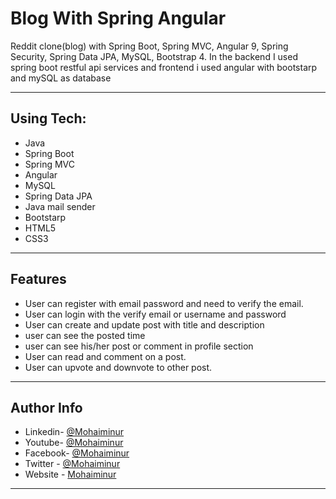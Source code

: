 # Blog With Spring Angular
 Reddit clone(blog) with Spring Boot, Spring MVC, Angular 9, Spring Security, Spring Data JPA, MySQL, Bootstrap 4.
In the backend I used spring boot restful api services and frontend i used angular with bootstarp and mySQL as database

---
## Using Tech:

* Java
* Spring Boot
* Spring MVC
* Angular
* MySQL
* Spring Data JPA
* Java mail sender
* Bootstarp
* HTML5
* CSS3


---
## Features

*	User can register with email password and need to verify the email. 
* User can login with the verify email or username and password
* User can  create and update post with title and description
* user can see the posted time
* user can see his/her post or comment in profile section
* User can read and comment on a  post. 
* User can upvote and downvote to other post.


---


## Author Info
- Linkedin- [@Mohaiminur](https://www.linkedin.com/in/mohaiminur/)
- Youtube- [@Mohaiminur](https://www.youtube.com/channel/UC5MlwVt5vXtpHvgDHxbgqmw)
- Facebook- [@Mohaiminur](https://facebook.com/mohaiminur404)
- Twitter - [@Mohaiminur](https://twitter.com/mohaiminur404)
- Website - [Mohaiminur](https://mohaiminur.ml)

---
